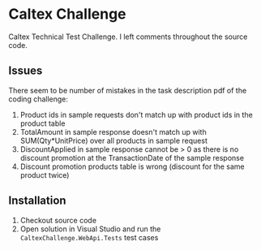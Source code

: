 # Caltex Challenge

Caltex Technical Test Challenge. I left comments throughout the source code.

## Issues

There seem to be number of mistakes in the task description pdf of the coding challenge:

1. Product ids in sample requests don't match up with product ids in the product table
2. TotalAmount in sample response doesn't match up with SUM(Qty*UnitPrice) over all products in sample request
3. DiscountApplied in sample response cannot be > 0 as there is no discount promotion at the TransactionDate of the sample response
4. Discount promotion products table is wrong (discount for the same product twice)

## Installation

1. Checkout source code
2. Open solution in Visual Studio and run the `CaltexChallenge.WebApi.Tests` test cases
